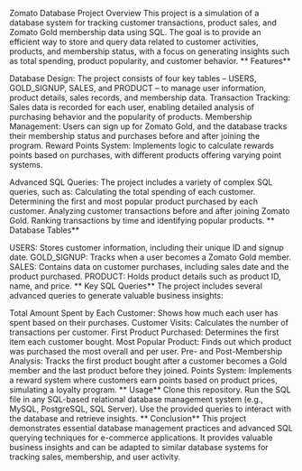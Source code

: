 Zomato Database Project
Overview
This project is a simulation of a database system for tracking customer transactions, product sales, and Zomato Gold membership data using SQL. The goal is to provide an efficient way to store and query data related to customer activities, products, and membership status, with a focus on generating insights such as total spending, product popularity, and customer behavior.
**
Features**

Database Design: The project consists of four key tables – USERS, GOLD_SIGNUP, SALES, and PRODUCT – to manage user information, product details, sales records, and membership data.
Transaction Tracking: Sales data is recorded for each user, enabling detailed analysis of purchasing behavior and the popularity of products.
Membership Management: Users can sign up for Zomato Gold, and the database tracks their membership status and purchases before and after joining the program.
Reward Points System: Implements logic to calculate rewards points based on purchases, with different products offering varying point systems.

Advanced SQL Queries: The project includes a variety of complex SQL queries, such as:
Calculating the total spending of each customer.
Determining the first and most popular product purchased by each customer.
Analyzing customer transactions before and after joining Zomato Gold.
Ranking transactions by time and identifying popular products.
**
Database Tables**

USERS: Stores customer information, including their unique ID and signup date.
GOLD_SIGNUP: Tracks when a user becomes a Zomato Gold member.
SALES: Contains data on customer purchases, including sales date and the product purchased.
PRODUCT: Holds product details such as product ID, name, and price.
**
Key SQL Queries**
The project includes several advanced queries to generate valuable business insights:

Total Amount Spent by Each Customer: Shows how much each user has spent based on their purchases.
Customer Visits: Calculates the number of transactions per customer.
First Product Purchased: Determines the first item each customer bought.
Most Popular Product: Finds out which product was purchased the most overall and per user.
Pre- and Post-Membership Analysis: Tracks the first product bought after a customer becomes a Gold member and the last product before they joined.
Points System: Implements a reward system where customers earn points based on product prices, simulating a loyalty program.
**
Usage**
Clone this repository.
Run the SQL file in any SQL-based relational database management system (e.g., MySQL, PostgreSQL, SQL Server).
Use the provided queries to interact with the database and retrieve insights.
**
Conclusion**
This project demonstrates essential database management practices and advanced SQL querying techniques for e-commerce applications. It provides valuable business insights and can be adapted to similar database systems for tracking sales, membership, and user activity.
